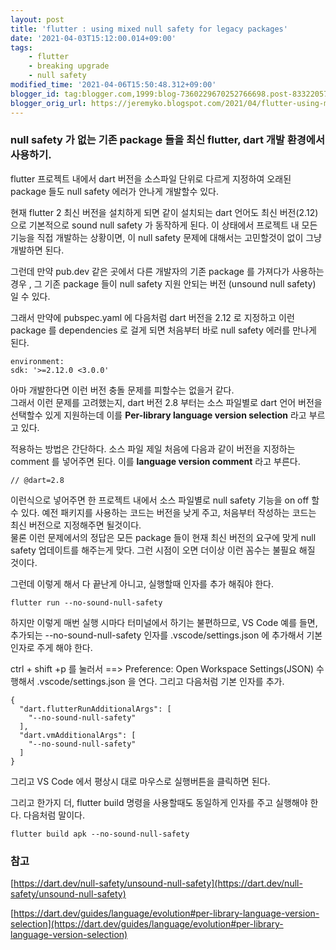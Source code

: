 ```yaml
---
layout: post
title: 'flutter : using mixed null safety for legacy packages'
date: '2021-04-03T15:12:00.014+09:00'
tags:
    - flutter
    - breaking upgrade
    - null safety
modified_time: '2021-04-06T15:50:48.312+09:00'
blogger_id: tag:blogger.com,1999:blog-7360229670252766698.post-8332205775558986948
blogger_orig_url: https://jeremyko.blogspot.com/2021/04/flutter-using-mixed-null-safety-for.html
---
```


### null safety 가 없는 기존 package 들을 최신 flutter, dart 개발 환경에서 사용하기.

flutter 프로젝트 내에서 dart 버전을 소스파일 단위로 다르게 지정하여 오래된 package 들도 null safety 에러가 안나게 개발할수 있다.

현재 flutter 2 최신 버전을 설치하게 되면 같이 설치되는 dart 언어도 최신 버전(2.12)으로 기본적으로 sound null safety 가 동작하게 된다. 이 상태에서 프로젝트 내 모든 기능을 직접 개발하는 상황이면, 이 null safety 문제에 대해서는 고민할것이 없이 그냥 개발하면 된다.

그런데 만약 pub.dev 같은 곳에서 다른 개발자의 기존 package 를 가져다가 사용하는 경우 , 그 기존 package 들이 null safety 지원 안되는 버전 (unsound null safety) 일 수 있다.

그래서 만약에 pubspec.yaml 에 다음처럼 dart 버전을 2.12 로 지정하고 이런 package 를 dependencies 로 걸게 되면 처음부터 바로 null safety 에러를 만나게 된다.

    environment:
    sdk: '>=2.12.0 <3.0.0'

아마 개발한다면 이런 버전 충돌 문제를 피할수는 없을거 같다.  
그래서 이런 문제를 고려했는지, dart 버전 2.8 부터는 소스 파일별로 dart 언어 버전을 선택할수 있게 지원하는데 이를 **Per-library language version selection** 라고 부르고 있다.

적용하는 방법은 간단하다. 소스 파일 제일 처음에 다음과 같이 버전을 지정하는 comment 를 넣어주면 된다. 이를 **language version comment** 라고 부른다.

    // @dart=2.8

이런식으로 넣어주면 한 프로젝트 내에서 소스 파일별로 null safety 기능을 on off 할 수 있다. 예전 패키지를 사용하는 코드는 버전을 낮게 주고, 처음부터 작성하는 코드는 최신 버전으로 지정해주면 될것이다.  
물론 이런 문제에서의 정답은 모든 package 들이 현재 최신 버전의 요구에 맞게 null safety 업데이트를 해주는게 맞다. 그런 시점이 오면 더이상 이런 꼼수는 불필요 해질 것이다.

그런데 이렇게 해서 다 끝난게 아니고, 실행할때 인자를 추가 해줘야 한다.

    flutter run --no-sound-null-safety

하지만 이렇게 매번 실행 시마다 터미널에서 하기는 불편하므로, VS Code 예를 들면, 추가되는 --no-sound-null-safety 인자를 .vscode/settings.json 에 추가해서 기본인자로 주게 해야 한다.

ctrl + shift +p 를 눌러서 ==> Preference: Open Workspace Settings(JSON) 수행해서 .vscode/settings.json 을 연다. 그리고 다음처럼 기본 인자를 추가.

    {
      "dart.flutterRunAdditionalArgs": [
        "--no-sound-null-safety"
      ],
      "dart.vmAdditionalArgs": [
        "--no-sound-null-safety"
      ]
    }

그리고 VS Code 에서 평상시 대로 마우스로 실행버튼을 클릭하면 된다.

그리고 한가지 더, flutter build 명령을 사용할때도 동일하게 인자를 주고 실행해야 한다. 다음처럼 말이다.

    flutter build apk --no-sound-null-safety

<h3> <span style="color:{{site.span_h3_color}}"> 
참고
</span> </h3>

[https://dart.dev/null-safety/unsound-null-safety](https://dart.dev/null-safety/unsound-null-safety)

[https://dart.dev/guides/language/evolution#per-library-language-version-selection](https://dart.dev/guides/language/evolution#per-library-language-version-selection)
